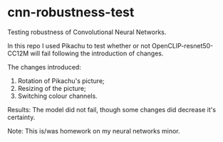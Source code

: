 # cnn-robustness-test
Testing robustness of Convolutional Neural Networks.

In this repo I used Pikachu to test whether or not OpenCLIP-resnet50-CC12M will fail following the introduction of changes.

The changes introduced: 

1) Rotation of Pikachu's picture;
2) Resizing of the picture;
3) Switching colour channels.

Results: The model did not fail, though some changes did decrease it's certainty.

Note: This is/was homework on my neural networks minor.
